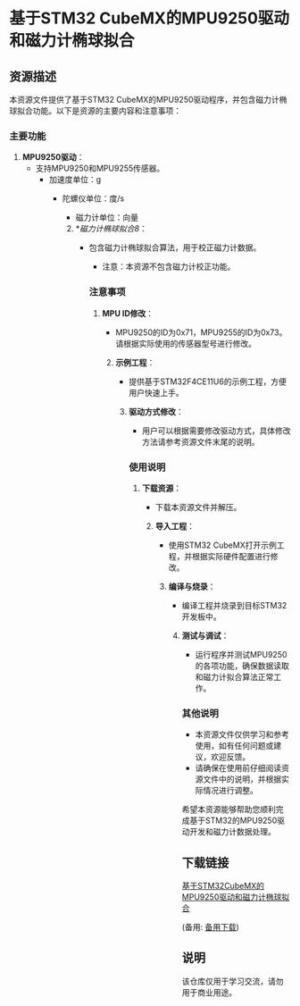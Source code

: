 # 基于STM32 CubeMX的MPU9250驱动和磁力计椭球拟合

## 资源描述

本资源文件提供了基于STM32 CubeMX的MPU9250驱动程序，并包含磁力计椭球拟合功能。以下是资源的主要内容和注意事项：

### 主要功能

1. **MPU9250驱动**：
   - 支持MPU9250和MPU9255传感器。
      - 加速度单位：g
         - 陀螺仪单位：度/s
            - 磁力计单位：向量

            2. **磁力计椭球拟合8*：
               - 包含磁力计椭球拟合算法，用于校正磁力计数据。
                  - 注意：本资源不包含磁力计校正功能。

                  ### 注意事项

                  1. **MPU ID修改**：
                     - MPU9250的ID为0x71，MPU9255的ID为0x73。请根据实际使用的传感器型号进行修改。

                     2. **示例工程**：
                        - 提供基于STM32F4CE11U6的示例工程，方便用户快速上手。

                        3. **驱动方式修改**：
                           - 用户可以根据需要修改驱动方式，具体修改方法请参考资源文件末尾的说明。

                           ### 使用说明

                           1. **下载资源**：
                              - 下载本资源文件并解压。

                              2. **导入工程**：
                                 - 使用STM32 CubeMX打开示例工程，并根据实际硬件配置进行修改。

                                 3. **编译与烧录**：
                                    - 编译工程并烧录到目标STM32开发板中。

                                    4. **测试与调试**：
                                       - 运行程序并测试MPU9250的各项功能，确保数据读取和磁力计拟合算法正常工作。

                                       ### 其他说明

                                       - 本资源文件仅供学习和参考使用，如有任何问题或建议，欢迎反馈。
                                       - 请确保在使用前仔细阅读资源文件中的说明，并根据实际情况进行调整。

                                       希望本资源能够帮助您顺利完成基于STM32的MPU9250驱动开发和磁力计数据处理。

                                       ## 下载链接
                                       [基于STM32CubeMX的MPU9250驱动和磁力计椭球拟合](https://pan.quark.cn/s/062096e66902) 

                                       (备用: [备用下载](https://pan.baidu.com/s/1pBULscSqq9bh6d3AppICOQ?pwd=1234))

                                       ## 说明

                                       该仓库仅用于学习交流，请勿用于商业用途。
